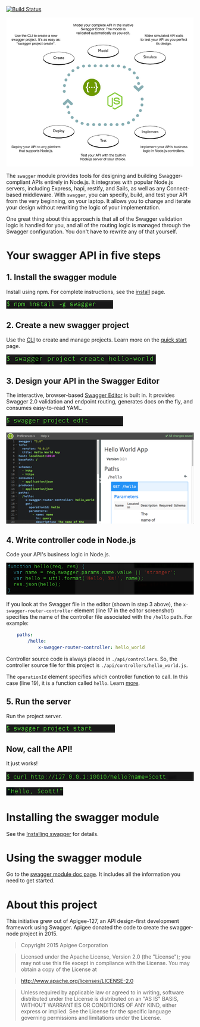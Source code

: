 [![Build Status](https://travis-ci.org/swagger-api/swagger-node.svg?branch=master)](https://travis-ci.org/swagger-api/swagger-node)

![alt text](./docs/images/overview.png)

The `swagger` module provides tools for designing and building Swagger-compliant APIs entirely in Node.js. It integrates with popular Node.js servers, including Express, hapi, restify, and Sails, as well as any Connect-based middleware. With `swagger`, you can specify, build, and test your API from the very beginning, on your laptop. It allows you to change and iterate your design without rewriting the logic of your implementation.

One great thing about this approach is that all of the Swagger validation logic is handled for you, and all of the routing logic is managed through the Swagger configuration. You don't have to rewrite any of that yourself.  

# Your swagger API in five steps

## 1. Install the swagger module

Install using npm. For complete instructions, see the [install](./docs/install.md) page. 

![alt text](./docs/images/swagger-install.png)

## 2. Create a new swagger project

Use the [CLI](./docs/cli.md) to create and manage projects. Learn more on the [quick start](./docs/quick-start.md) page. 

![alt text](./docs/images/project-create.png)

## 3. Design your API in the Swagger Editor

The interactive, browser-based [Swagger Editor](http://editor.swagger.io/) is built in. It provides Swagger 2.0 validation and endpoint routing, generates docs on the fly, and consumes easy-to-read YAML. 

![alt text](./docs/images/project-start-editor.png)

![alt text](./docs/images/project-editor.png)

## 4. Write controller code in Node.js

Code your API's business logic in Node.js. 

![alt text](./docs/images/project-controller.png)

If you look at the Swagger file in the editor (shown in step 3 above), the `x-swagger-router-controller` element (line 17 in the editor screenshot) specifies the name of the controller file associated with the `/hello` path. For example:

```yaml
    paths:
        /hello:
            x-swagger-router-controller: hello_world
```

Controller source code is always placed in `./api/controllers`. So, the controller source file for this project is `./api/controllers/hello_world.js`. 

The `operationId` element specifies which controller function to call. In this case (line 19), it is a function called `hello`. Learn [more](./docs/controller.md).

## 5. Run the server

Run the project server.

![alt text](./docs/images/project-start.png)

## Now, call the API!

It just works!

![alt text](./docs/images/project-call.png)

![alt text](./docs/images/project-hello.png)

# <a name="installation"></a>Installing the swagger module

See the [Installing swagger](https://github.com/apigee-127/swagger-node/blob/master/docs/install.md) for details. 

# <a name="using"></a>Using the swagger module

Go to the [swagger module doc page](https://github.com/apigee-127/swagger-node/blob/master/docs/README.md). It includes all the information you need to get started. 

# <a name="about"></a>About this project

This initiative grew out of Apigee-127, an API design-first development framework using Swagger. 
Apigee donated the code to create the swagger-node project in 2015.

 >Copyright 2015 Apigee Corporation

 >Licensed under the Apache License, Version 2.0 (the "License");
 you may not use this file except in compliance with the License.
 You may obtain a copy of the License at

 >http://www.apache.org/licenses/LICENSE-2.0

 >Unless required by applicable law or agreed to in writing, software
 distributed under the License is distributed on an "AS IS" BASIS,
 WITHOUT WARRANTIES OR CONDITIONS OF ANY KIND, either express or implied.
 See the License for the specific language governing permissions and
 limitations under the License.

